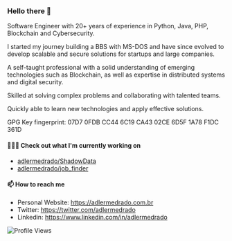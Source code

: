 ### Hello there 👋

Software Engineer with 20+ years of experience in Python, Java, PHP, Blockchain and Cybersecurity. 

I started my journey building a BBS with MS-DOS and have since evolved to develop scalable and secure solutions for startups and large companies. 

A self-taught professional with a solid understanding of emerging technologies such as Blockchain, as well as expertise in distributed systems and digital security. 

Skilled at solving complex problems and collaborating with talented teams. 

Quickly able to learn new technologies and apply effective solutions.

GPG Key fingerprint: 07D7 0FDB CC44 6C19 CA43  02CE 6D5F 1A78 F1DC 361D

#### 👨🏻‍💻 Check out what I'm currently working on

- [adlermedrado/ShadowData](https://github.com/adlermedrado/ShadowData)
- [adlermedrado/job_finder](https://github.com/adlermedrado/job_finder)


#### 📫 How to reach me

- Personal Website: https://adlermedrado.com.br
- Twitter: https://twitter.com/adlermedrado
- Linkedin: https://www.linkedin.com/in/adlermedrado

![Profile Views](https://komarev.com/ghpvc/?username=adlermedrado)
